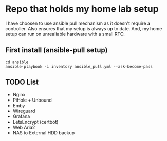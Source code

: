 # Repo that holds my home lab setup
I have choosen to use ansible pull mechanism as it doesn't require a controller.
Also ensures that my setup is always up to date.
And, my home setup can run on unrealiable hardware with a small RTO.

## First install (ansible-pull setup)
```
cd ansible
ansible-playbook -i inventory ansible_pull.yml --ask-become-pass
```

## TODO List
- Nginx
- PiHole + Unbound
- Emby
- Wireguard
- Grafana
- LetsEncrypt (certbot)
- Web Aria2
- NAS to External HDD backup
